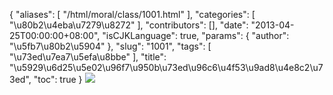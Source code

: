 {
    "aliases": [
        "/html/moral/class/1001.html"
    ],
    "categories": [
        "\u80b2\u4eba\u7279\u8272"
    ],
    "contributors": [],
    "date": "2013-04-25T00:00:00+08:00",
    "isCJKLanguage": true,
    "params": {
        "author": "\u5fb7\u80b2\u5904"
    },
    "slug": "1001",
    "tags": [
        "\u73ed\u7ea7\u5efa\u8bbe"
    ],
    "title": "\u5929\u6d25\u5e02\u96f7\u950b\u73ed\u96c6\u4f53\u9ad8\u4e8c2\u73ed",
    "toc": true
}
![](https://cdn.tfls.online/mirror/full/6dbdc38c41130ea4556a7d5a5be91e1ad34e3ab2.jpg)